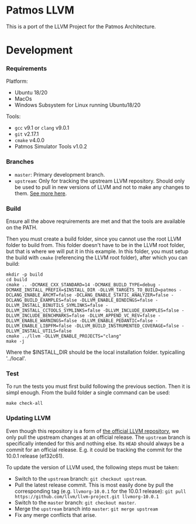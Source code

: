 Patmos LLVM
================

This is a port of the LLVM Project for the Patmos Architecture.

# Development

### Requirements

Platform:

- Ubuntu 18/20
- MacOs
- Windows Subsystem for Linux running Ubuntu18/20

Tools:

- `gcc` v9.1 or `clang` v9.0.1
- `git` v2.17.1
- `cmake` v4.0.0
- Patmos Simulator Tools v1.0.2

### Branches

- `master`: Primary development branch.
- `upstream`: Only for tracking the upstream LLVM repository. Should only be used to pull in new versions of LLVM and not to make any changes to them. [See more here](#anch-updating-llvm).

### Build

Ensure all the above reqruirements are met and that the tools are available on the PATH.

Then you must create a build folder, since you cannot use the root LLVM folder to build from.
This folder doesn't have to be in the LLVM root folder, but that is where we will put it in this example.
In this folder, you must setup the build with `cmake` (referencing the LLVM root folder), after which you can build:

```
mkdir -p build
cd build
cmake .. -DCMAKE_CXX_STANDARD=14 -DCMAKE_BUILD_TYPE=debug -DCMAKE_INSTALL_PREFIX=$INSTALL_DIR -DLLVM_TARGETS_TO_BUILD=patmos -DCLANG_ENABLE_ARCMT=false -DCLANG_ENABLE_STATIC_ANALYZER=false -DCLANG_BUILD_EXAMPLES=false -DLLVM_ENABLE_BINDINGS=false -DLLVM_INSTALL_BINUTILS_SYMLINKS=false -DLLVM_INSTALL_CCTOOLS_SYMLINKS=false -DLLVM_INCLUDE_EXAMPLES=false -DLLVM_INCLUDE_BENCHMARKS=false -DLLVM_APPEND_VC_REV=false -DLLVM_ENABLE_WARNINGS=false -DLLVM_ENABLE_PEDANTIC=false -DLLVM_ENABLE_LIBPFM=false -DLLVM_BUILD_INSTRUMENTED_COVERAGE=false -DLLVM_INSTALL_UTILS=false
cmake ../llvm -DLLVM_ENABLE_PROJECTS="clang"
make -j
```
Where the $INSTALL_DIR should be the local installation folder. typicalling '../local'.

### Test

To run the tests you must first build following the previous section.
Then it is simpl enough. From the build folder a single command can be used:

```
make check-all
```

### <a name="anch-updating-llvm"></a>Updating LLVM

Even though this repository is a form of [the official LLVM repository](https://github.com/llvm/llvm-project), 
we only pull the upstream changes at an official release.
The `upstream` branch is specifically intended for this and nothing else.
Its `HEAD` should always be a commit for an official release.
E.g. it could be tracking the commit for the 10.0.1 release (ef32c61).

To update the version of LLVM used, the following steps must be taken:

* Switch to the `upstream` branch: `git checkout upstream`.
* Pull the latest release commit. This is most easily done by pull the corresponding tag (e.g. `llvmorg-10.0.1` for the 10.0.1 release):
`git pull https://github.com/llvm/llvm-project.git llvmorg-10.0.1`
* Switch to the `master` branch: `git checkout master`.
* Merge the `upstream` branch into `master`: `git merge upstream`
* Fix any merge conflicts that arise.
